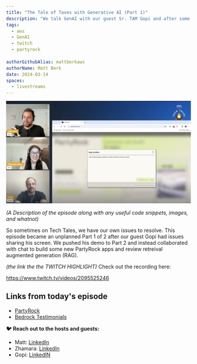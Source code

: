 ```yaml
---
title: "The Tale of Taxes with Generative AI (Part 1)"
description: "We talk GenAI with our guest Sr. TAM Gopi and after some technical difficulties, review use cases for AWS Party Rock, build some apps, and review RAG."
tags:
  - aws
  - GenAI
  - twitch
  - partyrock

authorGithubAlias: mattberkaws
authorName: Matt Berk
date: 2024-03-14
spaces:
  - livestreams
---
```


![Screenshot from the stream or an image related to the topic](images/2024-03-14.png)

*(A Description of the episode along with any useful code snippets, images, and whatnot)*

So sometimes on Tech Tales, we have our own issues to resolve. This episode became an unplanned Part 1 of 2 after our guest Gopi had issues sharing his screen. We pushed his demo to Part 2 and instead collaborated with chat to build some new PartyRock apps and review retreival augmented generation (RAG). 
 

*(the link the the TWITCH HIGHLIGHT)*
Check out the recording here:

https://www.twitch.tv/videos/2095525246

## Links from today's episode

- [PartyRock](https://partyrock.aws/)
- [Bedrock Testimonials](https://aws.amazon.com/bedrock/testimonials/)

**🐦 Reach out to the hosts and guests:**

- Matt: [LinkedIn](https://www.linkedin.com/in/matthewlberk)
- Zhamara: [LinkedIn](https://www.linkedin.com/in/zhamarareano/)
- Gopi: [LinkedIN](https://www.linkedin.com/in/gopi-mudiyala-17a8081/)
